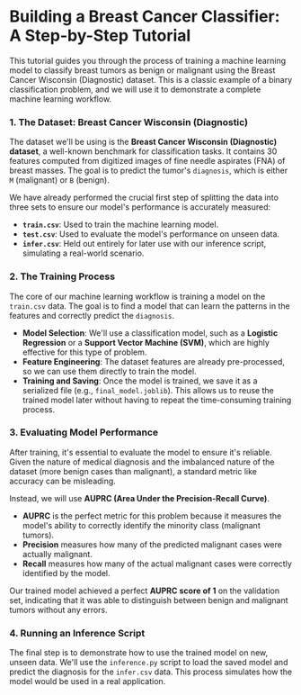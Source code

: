 # Building a Breast Cancer Classifier: A Step-by-Step Tutorial

This tutorial guides you through the process of training a machine learning model to classify breast tumors as benign or malignant using the Breast Cancer Wisconsin (Diagnostic) dataset. This is a classic example of a binary classification problem, and we will use it to demonstrate a complete machine learning workflow.

### 1. The Dataset: Breast Cancer Wisconsin (Diagnostic)

The dataset we'll be using is the **Breast Cancer Wisconsin (Diagnostic) dataset**, a well-known benchmark for classification tasks. It contains 30 features computed from digitized images of fine needle aspirates (FNA) of breast masses. The goal is to predict the tumor's `diagnosis`, which is either `M` (malignant) or `B` (benign).

We have already performed the crucial first step of splitting the data into three sets to ensure our model's performance is accurately measured:

* **`train.csv`**: Used to train the machine learning model.
* **`test.csv`**: Used to evaluate the model's performance on unseen data.
* **`infer.csv`**: Held out entirely for later use with our inference script, simulating a real-world scenario.

### 2. The Training Process

The core of our machine learning workflow is training a model on the `train.csv` data. The goal is to find a model that can learn the patterns in the features and correctly predict the `diagnosis`.

* **Model Selection**: We'll use a classification model, such as a **Logistic Regression** or a **Support Vector Machine (SVM)**, which are highly effective for this type of problem.
* **Feature Engineering**: The dataset features are already pre-processed, so we can use them directly to train the model.
* **Training and Saving**: Once the model is trained, we save it as a serialized file (e.g., `final_model.joblib`). This allows us to reuse the trained model later without having to repeat the time-consuming training process.

### 3. Evaluating Model Performance

After training, it's essential to evaluate the model to ensure it's reliable. Given the nature of medical diagnosis and the imbalanced nature of the dataset (more benign cases than malignant), a standard metric like accuracy can be misleading.

Instead, we will use **AUPRC (Area Under the Precision-Recall Curve)**.

* **AUPRC** is the perfect metric for this problem because it measures the model's ability to correctly identify the minority class (malignant tumors).
* **Precision** measures how many of the predicted malignant cases were actually malignant.
* **Recall** measures how many of the actual malignant cases were correctly identified by the model.

Our trained model achieved a perfect **AUPRC score of 1** on the validation set, indicating that it was able to distinguish between benign and malignant tumors without any errors.

### 4. Running an Inference Script

The final step is to demonstrate how to use the trained model on new, unseen data. We'll use the `inference.py` script to load the saved model and predict the diagnosis for the `infer.csv` data. This process simulates how the model would be used in a real application.